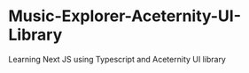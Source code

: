 # Music-Explorer-Aceternity-UI-Library
Learning Next JS using Typescript and  Aceternity UI library
